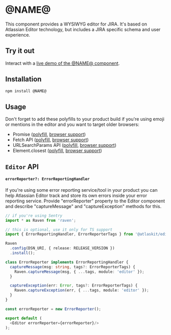 # @NAME@

This component provides a WYSIWYG editor for JIRA. It's based on Atlassian Editor technology, but includes a JIRA specific
schema and user experience.

## Try it out

Interact with a [live demo of the @NAME@ component](https://aui-cdn.atlassian.com/atlaskit/stories/@NAME@/@VERSION@/).


## Installation

```sh
npm install @NAME@
```

## Usage

Don't forget to add these polyfills to your product build if you're using emoji or mentions in the editor and you want to target older browsers:

 * Promise ([polyfill](https://www.npmjs.com/package/es6-promise), [browser support](http://caniuse.com/#feat=promises))
 * Fetch API ([polyfill](https://www.npmjs.com/package/whatwg-fetch), [browser support](http://caniuse.com/#feat=promises))
 * URLSearchParams API ([polyfill](https://www.npmjs.com/package/url-search-params), [browser support](http://caniuse.com/#feat=urlsearchparams)) 
 * Element.closest ([polyfill](https://www.npmjs.com/package/element-closest), [browser support](http://caniuse.com/#feat=element-closest))

## `Editor` API

#### `errorReporter?: ErrorReportingHandler`

If you're using some error reporting service/tool in your product you can help Atlassian Editor track and store its own errors inside your error reporting service. Provide "errorReporter" property to the Editor component and describe "captureMessage" and "captureException" methods for this.

```typescript
// if you're using Sentry
import * as Raven from 'raven';

// this is optional, use it only for TS support
import { ErrorReportingHandler, ErrorReporterTags } from '@atlaskit/editor-core';

Raven
  .config(DSN_URI, { release: RELEASE_VERSION })
  .install();

class ErrorReporter implements ErrorReportingHandler {
  captureMessage(msg: string, tags?: ErrorReporterTags) {
    Raven.captureMessage(msg, { ...tags, module: 'editor' });
  }

  captureException(err: Error, tags?: ErrorReporterTags) {
    Raven.captureException(err, { ...tags, module: 'editor' });
  }
}

const errorReporter = new ErrorReporter();

export default (
  <Editor errorReporter={errorReporter}/>
);
```
